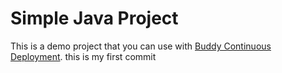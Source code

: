 # Simple Java Project
This is a demo project that you can use with [Buddy Continuous Deployment](https://buddy.works).
this is my first commit
